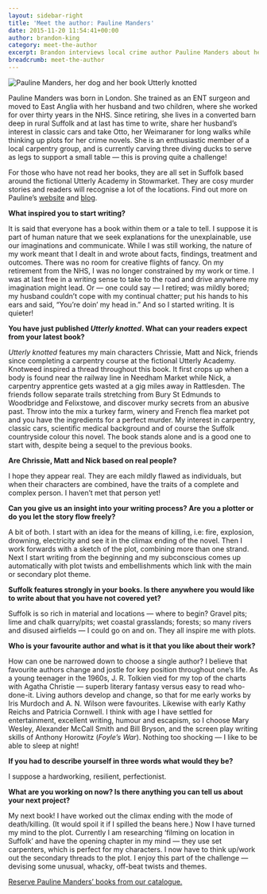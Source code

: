 ```yaml
---
layout: sidebar-right
title: 'Meet the author: Pauline Manders'
date: 2015-11-20 11:54:41+00:00
author: brandon-king
category: meet-the-author
excerpt: Brandon interviews local crime author Pauline Manders about her <cite>Utterly</cite> series.
breadcrumb: meet-the-author
---
```

![Pauline Manders, her dog and her book Utterly knotted](/images/featured/featured-pauline-manders-utterly-knotted.jpg)

Pauline Manders was born in London. She trained as an ENT surgeon and moved to East Anglia with her husband and two children, where she worked for over thirty years in the NHS. Since retiring, she lives in a converted barn deep in rural Suffolk and at last has time to write, share her husband’s interest in classic cars and take Otto, her Weimaraner for long walks while thinking up plots for her crime novels. She is an enthusiastic member of a local carpentry group, and is currently carving three diving ducks to serve as legs to support a small table — this is proving quite a challenge!

For those who have not read her books, they are all set in Suffolk based around the fictional Utterly Academy in Stowmarket. They are cosy murder stories and readers will recognise a lot of the locations. Find out more on Pauline&#8217;s [website](http://paulinemanders.com/home/) and [blog](http://paulinemandersauthor.blogspot.co.uk/).

**What inspired you to start writing?**

It is said that everyone has a book within them or a tale to tell. I suppose it is part of human nature that we seek explanations for the unexplainable, use our imaginations and communicate. While I was still working, the nature of my work meant that I dealt in and wrote about facts, findings, treatment and outcomes. There was no room for creative flights of fancy. On my retirement from the NHS, I was no longer constrained by my work or time. I was at last free in a writing sense to take to the road and drive anywhere my imagination might lead. Or — one could say — I retired; was mildly bored; my husband couldn’t cope with my continual chatter; put his hands to his ears and said, &#8220;You’re doin’ my head in.&#8221; And so I started writing. It is quieter!

**You have just published <cite>Utterly knotted</cite>. What can your readers expect from your latest book?**

<cite>Utterly knotted</cite> features my main characters Chrissie, Matt and Nick, friends since completing a carpentry course at the fictional Utterly Academy. Knotweed inspired a thread throughout this book. It first crops up when a body is found near the railway line in Needham Market while Nick, a carpentry apprentice gets wasted at a gig miles away in Rattlesden. The friends follow separate trails stretching from Bury St Edmunds to Woodbridge and Felixstowe, and discover murky secrets from an abusive past. Throw into the mix a turkey farm, winery and French flea market pot and you have the ingredients for a perfect murder. My interest in carpentry, classic cars, scientific medical background and of course the Suffolk countryside colour this novel. The book stands alone and is a good one to start with, despite being a sequel to the previous books.

**Are Chrissie, Matt and Nick based on real people?**

I hope they appear real. They are each mildly flawed as individuals, but when their characters are combined, have the traits of a complete and complex person. I haven’t met that person yet!

**Can you give us an insight into your writing process? Are you a plotter or do you let the story flow freely?**

A bit of both. I start with an idea for the means of killing, i.e: fire, explosion, drowning, electricity and see it in the climax ending of the novel. Then I work forwards with a sketch of the plot, combining more than one strand. Next I start writing from the beginning and my subconscious comes up automatically with plot twists and embellishments which link with the main or secondary plot theme.

**Suffolk features strongly in your books. Is there anywhere you would like to write about that you have not covered yet?**

Suffolk is so rich in material and locations — where to begin? Gravel pits; lime and chalk quarry/pits; wet coastal grasslands; forests; so many rivers and disused airfields — I could go on and on. They all inspire me with plots.

**Who is your favourite author and what is it that you like about their work?**

How can one be narrowed down to choose a single author? I believe that favourite authors change and jostle for key position throughout one’s life. As a young teenager in the 1960s, J. R. Tolkien vied for my top of the charts with Agatha Christie — superb literary fantasy versus easy to read who-done-it. Living authors develop and change, so that for me early works by Iris Murdoch and A. N. Wilson were favourites. Likewise with early Kathy Reichs and Patricia Cornwell. I think with age I have settled for entertainment, excellent writing, humour and escapism, so I choose Mary Wesley, Alexander McCall Smith and Bill Bryson, and the screen play writing skills of Anthony Horowitz (<cite>Foyle’s War</cite>). Nothing too shocking — I like to be able to sleep at night!

**If you had to describe yourself in three words what would they be?**

I suppose a hardworking, resilient, perfectionist.

**What are you working on now? Is there anything you can tell us about your next project?**

My next book! I have worked out the climax ending with the mode of death/killing. (It would spoil it if I spilled the beans here.) Now I have turned my mind to the plot. Currently I am researching ‘filming on location in Suffolk’ and have the opening chapter in my mind — they use set carpenters, which is perfect for my characters. I now have to think up/work out the secondary threads to the plot. I enjoy this part of the challenge — devising some unusual, whacky, off-beat twists and themes.

[Reserve Pauline Manders&#8217; books from our catalogue.](https://suffolk.spydus.co.uk/cgi-bin/spydus.exe/ENQ/OPAC/BIBENQ/10396490?QRY=CAUBIB%3C%20IRN(23528902)&QRYTEXT=Manders%2C%20Pauline)
